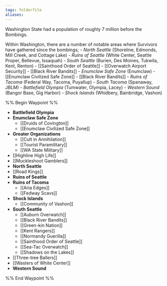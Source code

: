 ```yaml
---
tags: folderfile
aliases:
---
```


Washington State had a population of roughly 7 million before the Bombings.

Within Washington, there are a number of notable areas where Survivors have gathered since the bombings;
	- *North Seattle* (Shoreline, Edmonds, Mill Creek, and Cottage Lake)
	- *Ruins of Seattle* (White Center, Seattle Proper, Bellevue, Issaquah)
	- *South Seattle* (Burien, Des Moines, Tukwila, Kent, Renton)
		- [[Sainthood Order of Seattle]]
		- [[Overwatch Airport Security]]
		- [[Black River Bandits]]
	- *Enumclaw Safe Zone* (Enumclaw)
		- [[Enumclaw Civilized Safe Zone]]
		- [[Black River Bandits]]
	- *Ruins of Tacoma* (Federal Way, Tacoma, Puyallup)
	- *South Tacoma* (Spanaway, JBLM)
	- *Battlefield Olympia* (Tumwater, Olympia, Lacey)
	- *Western Sound* (Bangor Base, Gig Harbor)
	- *Shock Islands* (Whidbery, Bainbridge, Vashon)

%% Begin Waypoint %%
- **Battlefield Olympia**
- **Enumclaw Safe Zone**
	- [[Druids of Covington]]
	- [[Enumclaw Civilized Safe Zone]]
- **Greater Organizations**
	- [[Cult in Annihilation]]
	- [[Tourist Paramilitary]]
	- [[WA State Military]]
- [[Highline High Life]]
- [[Muckleshoot Gamblers]]
- **North Seattle**
- [[Road Kings]]
- **Ruins of Seattle**
- **Ruins of Tacoma**
	- [[Aria Edges]]
	- [[Fedway Scavs]]
- **Shock Islands**
	- [[Community of Vashon]]
- **South Seattle**
	- [[Auburn Overwatch]]
	- [[Black River Bandits]]
	- [[Green-kin Nation]]
	- [[Kent Rangers]]
	- [[Normandy Guerilla]]
	- [[Sainthood Order of Seattle]]
	- [[Sea-Tac Overwatch]]
	- [[Shadows on the Lakes]]
- [[Three-tree Ballers]]
- [[Wasters of White Center]]
- **Western Sound**

%% End Waypoint %%

